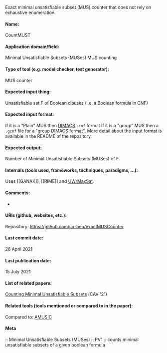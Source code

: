 Exact minimal unsatisfiable subset (MUS) counter that does not rely on exhaustive enumeration.

#### Name:
CountMUST

#### Application domain/field:
Minimal Unsatisfiable Subsets (MUSes)
MUS counting

#### Type of tool (e.g. model checker, test generator):
MUS counter

#### Expected input thing:
Unsatisfiable set F of Boolean clauses (i.e. a Boolean formula in CNF)

#### Expected input format:
If it is a "Plain" MUS then [DIMACS](../Formats/DIMACS.md) `.cnf` format
If it is a "group" MUS then a `.gcnf` file for a "group DIMACS format". 
More detail about the input format is available in the README of the repository.

#### Expected output:
Number of Minimal Unsatisfiable Subsets (MUSes) of F.

#### Internals (tools used, frameworks, techniques, paradigms, ...):
Uses [[GANAK]], [[RIME]] and [UWrMaxSat](Solvers/UWrMaxSat.md).

#### Comments:
-

#### URIs (github, websites, etc.):
Repository: https://github.com/jar-ben/exactMUSCounter

#### Last commit date:
26 April 2021

#### Last publication date:
15 July 2021

#### List of related papers:
[Counting Minimal Unsatisfiable Subsets](https://doi.org/10.1007/978-3-030-81688-9_15) (CAV '21)

#### Related tools (tools mentioned or compared to in the paper):
Compared to: [AMUSIC](AMUSIC.md)

#### Meta
:: Minimal Unsatisfiable Subsets (MUSes)
:: PV1 :: counts minimal unsatisfiable subsets of a given boolean formula